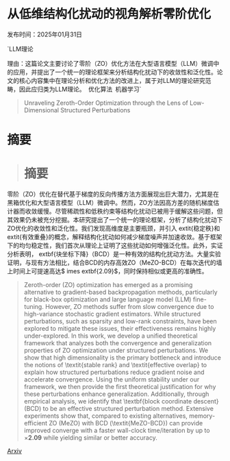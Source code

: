 # 从低维结构化扰动的视角解析零阶优化

发布时间：2025年01月31日

`LLM理论

理由：这篇论文主要讨论了零阶（ZO）优化方法在大型语言模型（LLM）微调中的应用，并提出了一个统一的理论框架来分析结构化扰动下的收敛性和泛化性。论文的核心内容集中在理论分析和优化方法的改进上，属于对LLM的理论研究范畴，因此应归类为LLM理论。` `优化算法` `机器学习`

> Unraveling Zeroth-Order Optimization through the Lens of Low-Dimensional Structured Perturbations

# 摘要

> # 摘要
零阶（ZO）优化在替代基于梯度的反向传播方法方面展现出巨大潜力，尤其是在黑箱优化和大型语言模型（LLM）微调中。然而，ZO方法因高方差的随机梯度估计器而收敛缓慢。尽管稀疏性和低秩约束等结构化扰动已被用于缓解这些问题，但其效果仍未被充分挖掘。本研究提出了一个统一的理论框架，分析了结构化扰动下ZO优化的收敛性和泛化性。我们发现高维度是主要瓶颈，并引入	extit{稳定秩}和	extit{有效重叠}的概念，解释结构化扰动如何减少梯度噪声并加速收敛。基于框架下的均匀稳定性，我们首次从理论上证明了这些扰动如何增强泛化性。此外，实证分析表明，	extbf{块坐标下降}（BCD）是一种有效的结构化扰动方法。大量实验证明，与现有方法相比，结合BCD的内存高效ZO（MeZO-BCD）在每次迭代的墙上时间上可提速高达$	imes	extbf{2.09}$，同时保持相似或更高的准确性。

> Zeroth-order (ZO) optimization has emerged as a promising alternative to gradient-based backpropagation methods, particularly for black-box optimization and large language model (LLM) fine-tuning. However, ZO methods suffer from slow convergence due to high-variance stochastic gradient estimators. While structured perturbations, such as sparsity and low-rank constraints, have been explored to mitigate these issues, their effectiveness remains highly under-explored. In this work, we develop a unified theoretical framework that analyzes both the convergence and generalization properties of ZO optimization under structured perturbations. We show that high dimensionality is the primary bottleneck and introduce the notions of \textit{stable rank} and \textit{effective overlap} to explain how structured perturbations reduce gradient noise and accelerate convergence. Using the uniform stability under our framework, we then provide the first theoretical justification for why these perturbations enhance generalization. Additionally, through empirical analysis, we identify that \textbf{block coordinate descent} (BCD) to be an effective structured perturbation method. Extensive experiments show that, compared to existing alternatives, memory-efficient ZO (MeZO) with BCD (\textit{MeZO-BCD}) can provide improved converge with a faster wall-clock time/iteration by up to $\times\textbf{2.09}$ while yielding similar or better accuracy.

[Arxiv](https://arxiv.org/abs/2501.19099)